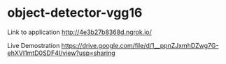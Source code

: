# object-detector-vgg16
Link to application
http://4e3b27b8368d.ngrok.io/

Live Demostration
https://drive.google.com/file/d/1__ppnZJxmhDZwg7G-ehXVI1mtD0SDF4I/view?usp=sharing
